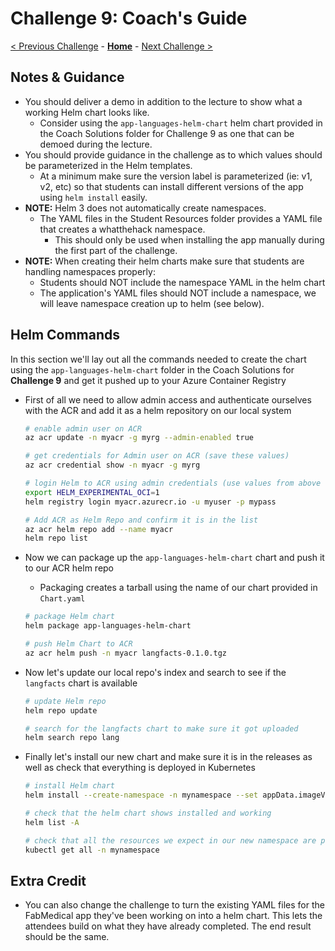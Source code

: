 # Challenge 9: Coach's Guide

[< Previous Challenge](./08-storage.md) - **[Home](README.md)** - [Next Challenge >](./10-networking.md)

## Notes & Guidance
- You should deliver a demo in addition to the lecture to show what a working Helm chart looks like.
  - Consider using the `app-languages-helm-chart` helm chart provided in the Coach Solutions folder for Challenge 9 as one that can be demoed during the lecture.  
- You should provide guidance in the challenge as to which values should be parameterized in the Helm templates.
	- At a minimum make sure the version label is parameterized (ie: v1, v2, etc) so that students can install different versions of the app using `helm install` easily.
- **NOTE:** Helm 3 does not automatically create namespaces.
	- The YAML files in the Student Resources folder provides a YAML file that creates a whatthehack namespace.
    	- This should only be used when installing the app manually during the first part of the challenge.
- **NOTE:** When creating their helm charts make sure that students are handling namespaces properly:
	- Students should NOT include the namespace YAML in the helm chart
	- The application's YAML files should NOT include a namespace, we will leave namespace creation up to helm (see below).

## Helm Commands 
In this section we'll lay out all the commands needed to create the chart using the `app-languages-helm-chart` folder in the Coach Solutions for **Challenge 9** and get it pushed up to your Azure Container Registry
- First of all we need to allow admin access and authenticate ourselves with the ACR and add it as a helm repository on our local system

  ```bash
  # enable admin user on ACR
  az acr update -n myacr -g myrg --admin-enabled true

  # get credentials for Admin user on ACR (save these values)
  az acr credential show -n myacr -g myrg 

  # login Helm to ACR using admin credentials (use values from above for -u and -p)
  export HELM_EXPERIMENTAL_OCI=1
  helm registry login myacr.azurecr.io -u myuser -p mypass

  # Add ACR as Helm Repo and confirm it is in the list
  az acr helm repo add --name myacr
  helm repo list
  ```

- Now we can package up the `app-languages-helm-chart` chart and push it to our ACR helm repo
	- Packaging creates a tarball using the name of our chart provided in `Chart.yaml`
  
  ```bash
  # package Helm chart
  helm package app-languages-helm-chart

  # push Helm Chart to ACR
  az acr helm push -n myacr langfacts-0.1.0.tgz
  ```

- Now let's update our local repo's index and search to see if the `langfacts` chart is available

  ```bash
  # update Helm repo
  helm repo update

  # search for the langfacts chart to make sure it got uploaded
  helm search repo lang
  ```

- Finally let's install our new chart and make sure it is in the releases as well as check that everything is deployed in Kubernetes

  ```bash
  # install Helm chart
  helm install --create-namespace -n mynamespace --set appData.imageVersion=v2 langfacts-release2 myacr/langfacts

  # check that the helm chart shows installed and working
  helm list -A

  # check that all the resources we expect in our new namespace are present
  kubectl get all -n mynamespace
  ```

## Extra Credit
- You can also change the challenge to turn the existing YAML files for the FabMedical app they've been working on into a helm chart.  This lets the attendees build on what they have already completed.  The end result should be the same.

